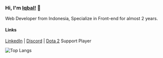 ### Hi, I'm [Iqbal!](https://b4le.site) 👋

Web Developer from Indonesia, Specialize in Front-end for almost 2 years. 

#### Links
[LinkedIn](https://www.linkedin.com/in/iqbal-anggoro-916728193/) | [Discord](https://discord.gg/ZGSmUQy) | [Dota 2](https://www.dotabuff.com/players/296475429) Support Player

![Top Langs](https://github-readme-stats.vercel.app/api/top-langs/?username=B4Lee&hide=html&layout=compact&langs_count=6&theme=dracula)

<!--
**B4Lee/B4Lee** is a ✨ _special_ ✨ repository because its `README.md` (this file) appears on your GitHub profile

